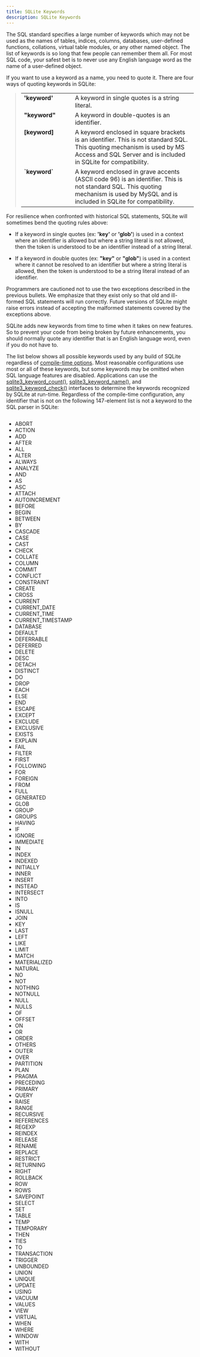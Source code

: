 ```yaml
---
title: SQLite Keywords
description: SQLite Keywords
---
```








<p>The SQL standard specifies a large number of keywords which may not
be used as the names of tables, indices, columns, databases, user-defined
functions, collations, virtual table modules, or any other named object.
The list of keywords is so long that few people can remember them all.
For most SQL code, your safest bet is to never use any English language
word as the name of a user-defined object.</p>

<p>If you want to use a keyword as a name, you need to quote it. There
are four ways of quoting keywords in SQLite:</p>

<p>
</p><blockquote>
<table>
<tr>	<td valign="top"><b>'keyword'</b></td><td width="20"></td>
	<td>A keyword in single quotes is a string literal.</td></tr>

<tr>	<td valign="top"><b>"keyword"</b></td><td></td>
	<td>A keyword in double-quotes is an identifier.</td></tr>

<tr>	<td valign="top"><b>&#91;keyword&#93;</b></td><td></td>
	<td>A keyword enclosed in square brackets is 
        an identifier.  This is not standard SQL.  This quoting mechanism
        is used by MS Access and SQL Server and is included in SQLite for
        compatibility.</td></tr>

<tr>	<td valign="top"><b>&#96;keyword&#96;</b></td><td></td>
	<td>A keyword enclosed in grave accents (ASCII code 96) is 
        an identifier.  This is not standard SQL.  This quoting mechanism
        is used by MySQL and is included in SQLite for
        compatibility.</td></tr>
</table>
</blockquote>


<p>For resilience when confronted with historical SQL statements, SQLite
will sometimes bend the quoting rules above:</p>

<ul>
<li><p>If a keyword in single
quotes (ex: <b>'key'</b> or <b>'glob'</b>) is used in a context where
an identifier is allowed but where a string literal is not allowed, then
the token is understood to be an identifier instead of a string literal.
</p></li>

<li><p>If a keyword in double
quotes (ex: <b>"key"</b> or <b>"glob"</b>) is used in a context where
it cannot be resolved to an identifier but where a string literal
is allowed, then the token is understood to be a string literal instead
of an identifier.</p></li>
</ul>

<p>Programmers are cautioned not to use the two exceptions described in
the previous bullets. We emphasize that they exist only so that old
and ill-formed SQL statements will run correctly. Future versions of
SQLite might raise errors instead of accepting the malformed
statements covered by the exceptions above.</p>

<p>
SQLite adds new keywords from time to time when it takes on new features.
So to prevent your code from being broken by future enhancements, you should
normally quote any identifier that is an English language word, even if
you do not have to.
</p>

<p>
The list below shows all possible keywords used by any build of
SQLite regardless of <a href="https://www.sqlite.org/compile.html" target="_blank">compile-time options</a>. 
Most reasonable configurations use most or all of these keywords,
but some keywords may be omitted when SQL language features are
disabled.
Applications can use the
<a href="https://www.sqlite.org/c3ref/keyword_check.html" target="_blank">sqlite3_keyword_count()</a>, <a href="https://www.sqlite.org/c3ref/keyword_check.html" target="_blank">sqlite3_keyword_name()</a>, and
<a href="https://www.sqlite.org/c3ref/keyword_check.html" target="_blank">sqlite3_keyword_check()</a> interfaces to determine the keywords
recognized by SQLite at run-time.
Regardless of the compile-time configuration, any identifier that is not on
the following 147-element list is not a keyword to the SQL parser in SQLite:
</p>

<div class="columns" >
<ul style="padding-top:0;">
<li>ABORT</li>
<li>ACTION</li>
<li>ADD</li>
<li>AFTER</li>
<li>ALL</li>
<li>ALTER</li>
<li>ALWAYS</li>
<li>ANALYZE</li>
<li>AND</li>
<li>AS</li>
<li>ASC</li>
<li>ATTACH</li>
<li>AUTOINCREMENT</li>
<li>BEFORE</li>
<li>BEGIN</li>
<li>BETWEEN</li>
<li>BY</li>
<li>CASCADE</li>
<li>CASE</li>
<li>CAST</li>
<li>CHECK</li>
<li>COLLATE</li>
<li>COLUMN</li>
<li>COMMIT</li>
<li>CONFLICT</li>
<li>CONSTRAINT</li>
<li>CREATE</li>
<li>CROSS</li>
<li>CURRENT</li>
<li>CURRENT_DATE</li>
<li>CURRENT_TIME</li>
<li>CURRENT_TIMESTAMP</li>
<li>DATABASE</li>
<li>DEFAULT</li>
<li>DEFERRABLE</li>
<li>DEFERRED</li>
<li>DELETE</li>
<li>DESC</li>
<li>DETACH</li>
<li>DISTINCT</li>
<li>DO</li>
<li>DROP</li>
<li>EACH</li>
<li>ELSE</li>
<li>END</li>
<li>ESCAPE</li>
<li>EXCEPT</li>
<li>EXCLUDE</li>
<li>EXCLUSIVE</li>
<li>EXISTS</li>
<li>EXPLAIN</li>
<li>FAIL</li>
<li>FILTER</li>
<li>FIRST</li>
<li>FOLLOWING</li>
<li>FOR</li>
<li>FOREIGN</li>
<li>FROM</li>
<li>FULL</li>
<li>GENERATED</li>
<li>GLOB</li>
<li>GROUP</li>
<li>GROUPS</li>
<li>HAVING</li>
<li>IF</li>
<li>IGNORE</li>
<li>IMMEDIATE</li>
<li>IN</li>
<li>INDEX</li>
<li>INDEXED</li>
<li>INITIALLY</li>
<li>INNER</li>
<li>INSERT</li>
<li>INSTEAD</li>
<li>INTERSECT</li>
<li>INTO</li>
<li>IS</li>
<li>ISNULL</li>
<li>JOIN</li>
<li>KEY</li>
<li>LAST</li>
<li>LEFT</li>
<li>LIKE</li>
<li>LIMIT</li>
<li>MATCH</li>
<li>MATERIALIZED</li>
<li>NATURAL</li>
<li>NO</li>
<li>NOT</li>
<li>NOTHING</li>
<li>NOTNULL</li>
<li>NULL</li>
<li>NULLS</li>
<li>OF</li>
<li>OFFSET</li>
<li>ON</li>
<li>OR</li>
<li>ORDER</li>
<li>OTHERS</li>
<li>OUTER</li>
<li>OVER</li>
<li>PARTITION</li>
<li>PLAN</li>
<li>PRAGMA</li>
<li>PRECEDING</li>
<li>PRIMARY</li>
<li>QUERY</li>
<li>RAISE</li>
<li>RANGE</li>
<li>RECURSIVE</li>
<li>REFERENCES</li>
<li>REGEXP</li>
<li>REINDEX</li>
<li>RELEASE</li>
<li>RENAME</li>
<li>REPLACE</li>
<li>RESTRICT</li>
<li>RETURNING</li>
<li>RIGHT</li>
<li>ROLLBACK</li>
<li>ROW</li>
<li>ROWS</li>
<li>SAVEPOINT</li>
<li>SELECT</li>
<li>SET</li>
<li>TABLE</li>
<li>TEMP</li>
<li>TEMPORARY</li>
<li>THEN</li>
<li>TIES</li>
<li>TO</li>
<li>TRANSACTION</li>
<li>TRIGGER</li>
<li>UNBOUNDED</li>
<li>UNION</li>
<li>UNIQUE</li>
<li>UPDATE</li>
<li>USING</li>
<li>VACUUM</li>
<li>VALUES</li>
<li>VIEW</li>
<li>VIRTUAL</li>
<li>WHEN</li>
<li>WHERE</li>
<li>WINDOW</li>
<li>WITH</li>
<li>WITHOUT</li>
</ul></div>

</ul></div>

